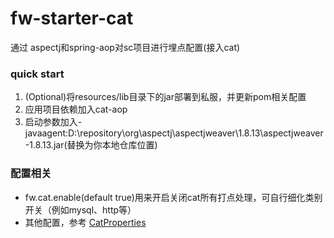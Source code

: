 # fw-starter-cat
通过 aspectj和spring-aop对sc项目进行埋点配置(接入cat)
### quick start
1. (Optional)将resources/lib目录下的jar部署到私服，并更新pom相关配置
1. 应用项目依赖加入cat-aop
1. 启动参数加入-javaagent:D:\repository\org\aspectj\aspectjweaver\1.8.13\aspectjweaver-1.8.13.jar(替换为你本地仓库位置)
### 配置相关
- fw.cat.enable(default true)用来开启关闭cat所有打点处理，可自行细化类别开关（例如mysql、http等）
- 其他配置，参考 [CatProperties](src/main/java/com/yq/starter/cat/config/CatProperties.java)  